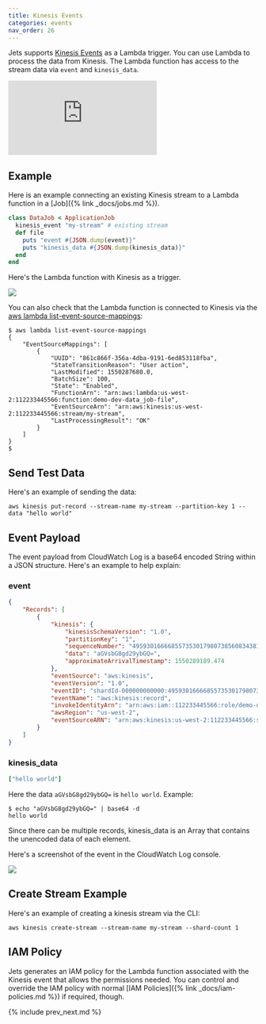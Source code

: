 ```yaml
---
title: Kinesis Events
categories: events
nav_order: 26
---
```


Jets supports [Kinesis Events](https://docs.aws.amazon.com/lambda/latest/dg/with-kinesis.html) as a Lambda trigger. You can use Lambda to process the data from Kinesis. The Lambda function has access to the stream data via `event` and `kinesis_data`.

<div class="video-box"><div class="video-container"><iframe src="https://www.youtube.com/embed/unvfrnhAVzg" frameborder="0" allowfullscreen=""></iframe></div></div>

## Example

Here is an example connecting an existing Kinesis stream to a Lambda function in a [Job]({% link _docs/jobs.md %}).

```ruby
class DataJob < ApplicationJob
  kinesis_event "my-stream" # existing stream
  def file
    puts "event #{JSON.dump(event)}"
    puts "kinesis_data #{JSON.dump(kinesis_data)}"
  end
end
```

Here's the Lambda function with Kinesis as a trigger.

![](/img/docs/kinesis-lambda.png)

You can also check that the Lambda function is connected to Kinesis via the [aws lambda list-event-source-mappings](https://docs.aws.amazon.com/cli/latest/reference/lambda/list-event-source-mappings.html):

    $ aws lambda list-event-source-mappings
    {
        "EventSourceMappings": [
            {
                "UUID": "861c866f-356a-4dba-9191-6ed853118fba",
                "StateTransitionReason": "User action",
                "LastModified": 1550287680.0,
                "BatchSize": 100,
                "State": "Enabled",
                "FunctionArn": "arn:aws:lambda:us-west-2:112233445566:function:demo-dev-data_job-file",
                "EventSourceArn": "arn:aws:kinesis:us-west-2:112233445566:stream/my-stream",
                "LastProcessingResult": "OK"
            }
        ]
    }
    $

## Send Test Data

Here's an example of sending the data:

    aws kinesis put-record --stream-name my-stream --partition-key 1 --data "hello world"

## Event Payload

The event payload from CloudWatch Log is a base64 encoded String within a JSON structure.  Here's an example to help explain:

### event

```json
{
    "Records": [
        {
            "kinesis": {
                "kinesisSchemaVersion": "1.0",
                "partitionKey": "1",
                "sequenceNumber": "49593016666855735301798073856083438124424404568371101698",
                "data": "aGVsbG8gd29ybGQ=",
                "approximateArrivalTimestamp": 1550289189.474
            },
            "eventSource": "aws:kinesis",
            "eventVersion": "1.0",
            "eventID": "shardId-000000000000:49593016666855735301798073856083438124424404568371101698",
            "eventName": "aws:kinesis:record",
            "invokeIdentityArn": "arn:aws:iam::112233445566:role/demo-dev-DataJob-OUD26QSQSWKN-DataJobFileIamRole-CM2L7G0KZVY",
            "awsRegion": "us-west-2",
            "eventSourceARN": "arn:aws:kinesis:us-west-2:112233445566:stream/my-stream"
        }
    ]
}
```

### kinesis_data

```ruby
["hello world"]
```

Here the data `aGVsbG8gd29ybGQ=` is `hello world`.  Example:

    $ echo "aGVsbG8gd29ybGQ=" | base64 -d
    hello world

Since there can be multiple records, kinesis_data is an Array that contains the unencoded data of each element.

Here's a screenshot of the event in the CloudWatch Log console.

![](/img/docs/kinesis-log.png)

## Create Stream Example

Here's an example of creating a kinesis stream via the CLI:

    aws kinesis create-stream --stream-name my-stream --shard-count 1

## IAM Policy

Jets generates an IAM policy for the Lambda function associated with the Kinesis event that allows the permissions needed.  You can control and override the IAM policy with normal [IAM Policies]({% link _docs/iam-policies.md %}) if required, though.

{% include prev_next.md %}